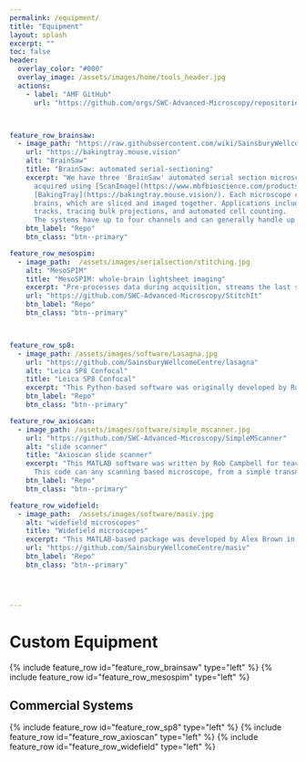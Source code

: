 ```yaml
---
permalink: /equipment/
title: "Equipment"
layout: splash
excerpt: ""
toc: false
header:
  overlay_color: "#000"
  overlay_image: /assets/images/home/tools_header.jpg
  actions:
    - label: "AMF GitHub"
      url: "https://github.com/orgs/SWC-Advanced-Microscopy/repositories"



feature_row_brainsaw:
  - image_path: "https://raw.githubusercontent.com/wiki/SainsburyWellcomeCentre/StitchIt/images/rgb_brain_example.jpg"
    url: "https://bakingtray.mouse.vision"
    alt: "BrainSaw"
    title: "BrainSaw: automated serial-sectioning"
    excerpt: "We have three 'BrainSaw' automated serial section microscopes. Data are 
      acquired using [ScanImage](https://www.mbfbioscience.com/products/scanimage) and 
      [BakingTray](https://bakingtray.mouse.vision/). Each microscope can accommodate up to 6 
      brains, which are sliced and imaged together. Applications include mapping electrode 
      tracks, tracing bulk projections, and automated cell counting. 
      The systems have up to four channels and can generally handle up to four fluorophores simultaneously."
    btn_label: "Repo"
    btn_class: "btn--primary"

feature_row_mesospim:
  - image_path:  /assets/images/serialsection/stitching.jpg
    alt: "MesoSPIM"
    title: "MesoSPIM: whole-brain lightsheet imaging"
    excerpt: "Pre-processes data during acquisition, streams the last stitched section to a web page, initiates stitching automatically when acquisition completes. Includes tools for downsampling and generally batch-processing image stacks. Operations highly parallelized for speed."
    url: "https://github.com/SWC-Advanced-Microscopy/StitchIt"
    btn_label: "Repo"
    btn_class: "btn--primary"



feature_row_sp8:
  - image_path: /assets/images/software/Lasagna.jpg
    url: "https://github.com/SainsburyWellcomeCentre/lasagna"
    alt: "Leica SP8 Confocal"
    title: "Leica SP8 Confocal"
    excerpt: "This Python-based software was originally developed by Rob Campbell for a project with Tom Mrsic-Flogel's lab, but is now being used by the IBL consortium to trace electrode tracks. It provides linked orthogonal 2-D views for fast visualisation of downsampled image stacks. Allows overlays of multiple brains, multiple channels, traced neurites, or soma locations. Includes viewer for Allen Atlas and is extendable via plugins. Lasagna pre-dates napari, which we would recommend for new projects"
    btn_label: "Repo"
    btn_class: "btn--primary"

feature_row_axioscan:
  - image_path: /assets/images/software/simple_mscanner.jpg
    url: "https://github.com/SWC-Advanced-Microscopy/SimpleMScanner"
    alt: "slide scanner"
    title: "Axioscan slide scanner"
    excerpt: "This MATLAB software was written by Rob Campbell for teaching purposes. It runs galvo-based scanning microscopy using NI Hardware. The project includes three increasingly complicated versions of the same program. An equivalent Python project [can be found here](https://github.com/SWC-Advanced-Microscopy/SimplePyScanner).
      This code can any scanning based microscope, from a simple transmission-based system to a 2-photon."
    btn_label: "Repo"
    btn_class: "btn--primary"

feature_row_widefield:
  - image_path:  /assets/images/software/masiv.jpg
    alt: "widefield microscopes"
    title: "Widefield microscopes"
    excerpt: "This MATLAB-based package was developed by Alex Brown in Troy Margrie's lab. MaSIV is a simple multi-resolution image viewer: it loads a small downsampled image stack into RAM but presents the user with full-res data as they zoom in. MaSIV is stable but can only display a single channel at once. It is extendable via plugins, some of which were written by AMF members."
    url: "https://github.com/SainsburyWellcomeCentre/masiv"
    btn_label: "Repo"
    btn_class: "btn--primary"




---
```


# Custom Equipment
{% include feature_row id="feature_row_brainsaw" type="left" %}
{% include feature_row id="feature_row_mesospim"   type="left" %}


## Commercial Systems
{% include feature_row id="feature_row_sp8" type="left" %} 
{% include feature_row id="feature_row_axioscan" type="left" %} 
{% include feature_row id="feature_row_widefield"   type="left" %}

